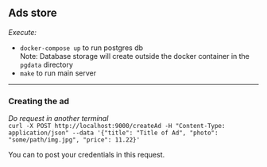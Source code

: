 ## Ads store

*Execute:*
- `docker-compose up` to run postgres db  
  Note: Database storage will create outside the docker container in the `pgdata` directory
- `make` to run main server

---

### Creating the ad

*Do request in another terminal*  
`curl -X POST http://localhost:9000/createAd -H "Content-Type: application/json" --data '{"title": "Title of Ad", "photo": "some/path/img.jpg", "price": 11.22}'`

You can to post your credentials in this request.  

